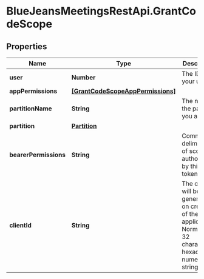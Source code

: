 # BlueJeansMeetingsRestApi.GrantCodeScope

## Properties
Name | Type | Description | Notes
------------ | ------------- | ------------- | -------------
**user** | **Number** | The ID of your user. | [optional] 
**appPermissions** | [**[GrantCodeScopeAppPermissions]**](GrantCodeScopeAppPermissions.md) |  | [optional] 
**partitionName** | **String** | The name of the partition you are on. | [optional] 
**partition** | [**Partition**](Partition.md) |  | [optional] 
**bearerPermissions** | **String** | Comma-delimited list of scopes authorized by this token. | [optional] 
**clientId** | **String** | The client ID will be generated on creation of the application. Normally, a 32 character hexadecimal numeric string. | [optional] 


